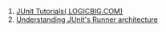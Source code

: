 1. [JUnit Tutorials(
LOGICBIG.COM)](http://www.logicbig.com/tutorials/unit-testing/junit/)  
2. [Understanding JUnit's Runner architecture](http://www.mscharhag.com/java/understanding-junits-runner-architecture)  
